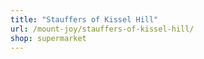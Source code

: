 ```yaml
---
title: "Stauffers of Kissel Hill"
url: /mount-joy/stauffers-of-kissel-hill/
shop: supermarket
---
```

